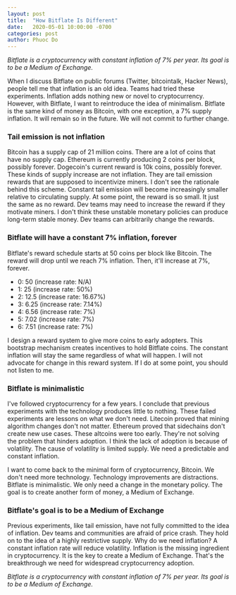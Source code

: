 ```yaml
---
layout: post
title:  "How Bitflate Is Different"
date:   2020-05-01 10:00:00 -0700
categories: post
author: Phuoc Do
---
```


*Bitflate is a cryptocurrency with constant inflation of 7% per year. Its goal is to be a Medium of Exchange.*

When I discuss Bitflate on public forums (Twitter, bitcointalk, Hacker News), people tell me that inflation is an old idea. Teams had tried these experiments. Inflation adds nothing new or novel to cryptocurrency. However, with Bitflate, I want to reintroduce the idea of minimalism. Bitflate is the same kind of money as Bitcoin, with one exception, a 7% supply inflation. It will remain so in the future. We will not commit to further change.

### Tail emission is not inflation

Bitcoin has a supply cap of 21 million coins. There are a lot of coins that have no supply cap. Ethereum is currently producing 2 coins per block, possibly forever. Dogecoin's current reward is 10k coins, possibly forever. These kinds of supply increase are not inflation. They are tail emission rewards that are supposed to incentivize miners. I don't see the rationale behind this scheme. Constant tail emission will become increasingly smaller relative to circulating supply. At some point, the reward is so small. It just the same as no reward. Dev teams may need to increase the reward if they motivate miners. I don't think these unstable monetary policies can produce long-term stable money. Dev teams can arbitrarily change the rewards.

### Bitflate will have a constant 7% inflation, forever

Bitflate's reward schedule starts at 50 coins per block like Bitcoin. The reward will drop until we reach 7% inflation. Then, it'll increase at 7%, forever.

- 0: 50 (increase rate: N/A)
- 1: 25 (increase rate: 50%)
- 2: 12.5 (increase rate: 16.67%)
- 3: 6.25 (increase rate: 7.14%)
- 4: 6.56 (increase rate: 7%)
- 5: 7.02 (increase rate: 7%)
- 6: 7.51 (increase rate: 7%)

I design a reward system to give more coins to early adopters. This bootstrap mechanism creates incentives to hold Bitflate coins. The constant inflation will stay the same regardless of what will happen. I will not advocate for change in this reward system. If I do at some point, you should not listen to me.

### Bitflate is minimalistic

I've followed cryptocurrency for a few years. I conclude that previous experiments with the technology produces little to nothing. These failed experiments are lessons on what we don't need. Litecoin proved that mining algorithm changes don't not matter. Ethereum proved that sidechains don't create new use cases. These altcoins were too early. They're not solving the problem that hinders adoption. I think the lack of adoption is because of volatility. The cause of volatility is limited supply. We need a predictable and constant inflation.

I want to come back to the minimal form of cryptocurrency, Bitcoin. We don't need more technology. Technology improvements are distractions. Bitflate is minimalistic. We only need a change in the monetary policy. The goal is to create another form of money, a Medium of Exchange.

### Bitflate's goal is to be a Medium of Exchange

Previous experiments, like tail emission, have not fully committed to the idea of inflation. Dev teams and communities are afraid of price crash. They hold on to the idea of a highly restrictive supply. Why do we need inflation? A constant inflation rate will reduce volatility. Inflation is the missing ingredient in cryptocurrency. It is the key to create a Medium of Exchange. That's the breakthrough we need for widespread cryptocurrency adoption.

*Bitflate is a cryptocurrency with constant inflation of 7% per year. Its goal is to be a Medium of Exchange.*